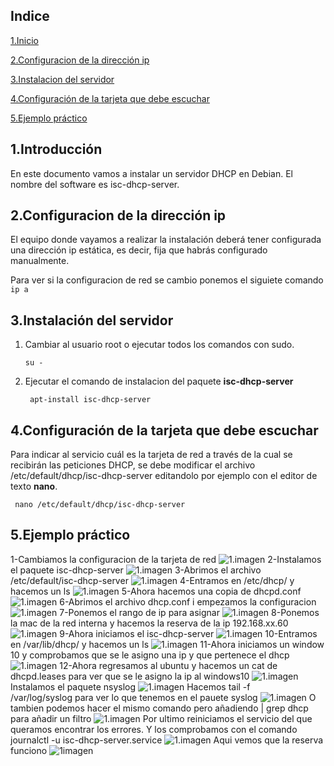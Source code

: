 ## Indice
[1.Inicio](Introducción)

[2.Configuracion de la dirección ip](2.Configuraciondeladirecciónip)

[3.Instalacion del servidor](#Instalaciondelservidor)
 
[4.Configuración de la tarjeta que debe escuchar](Introduccion)

[5.Ejemplo práctico](Ejemplopráctico)
## 1.Introducción
En este documento vamos a instalar un servidor DHCP en Debian. El nombre del software es isc-dhcp-server.
## 2.Configuracion de la dirección ip
El equipo donde vayamos a realizar la instalación deberá tener configurada una dirección ip estática, es decir, fija que habrás configurado manualmente.

Para ver si la configuracion de red se cambio ponemos el siguiete comando
`` ip a``
## 3.Instalación del servidor
1. Cambiar al usuario root o ejecutar todos los comandos con sudo.

    ``` su - ```

2. Ejecutar el comando de instalacion del paquete **isc-dhcp-server**

    ``` apt-install isc-dhcp-server```

## 4.Configuración de la tarjeta que debe escuchar
Para indicar al servicio cuál es la tarjeta de red a través de la cual se recibirán las peticiones DHCP, se debe modificar el archivo /etc/default/dhcp/isc-dhcp-server
editandolo por ejemplo con el editor de texto **nano**.

``` nano /etc/default/dhcp/isc-dhcp-server```
## 5.Ejemplo práctico 
1-Cambiamos la configuracion de la tarjeta de red
![1.imagen](img/1.PNG)
2-Instalamos el paquete isc-dhcp-server
![1.imagen](img/2.PNG)
3-Abrimos el archivo /etc/default/isc-dhcp-server
![1.imagen](img/3.PNG)
4-Entramos en /etc/dhcp/ y hacemos un ls
![1.imagen](img/4.PNG)
5-Ahora hacemos una copia de dhcpd.conf
![1.imagen](img/5.PNG)
6-Abrimos el archivo dhcp.conf i empezamos la configuracion
![1.imagen](img/6.PNG)
7-Ponemos el rango de ip para asignar
![1.imagen](img/7.PNG)
8-Ponemos la mac de la red interna y hacemos la reserva de la ip 192.168.xx.60
![1.imagen](img/Captura2.PNG)
9-Ahora iniciamos el isc-dhcp-server
![1.imagen](img/9.PNG)
10-Entramos en /var/lib/dhcp/ y hacemos un ls
![1.imagen](img/10.PNG)
11-Ahora iniciamos un window 10 y comprobamos que se le asigno una ip y que pertenece el dhcp
![1.imagen](img/11.PNG)
12-Ahora regresamos al ubuntu y hacemos un cat de dhcpd.leases para ver que se le asigno la ip al windows10
![1.imagen](img/12.PNG)
Instalamos el paquete nsyslog
![1.imagen](img/Captura.PNG)
Hacemos tail -f /var/log/syslog para ver lo que tenemos en el pauete syslog
![1.imagen](img/Captura1.PNG)
O tambien podemos hacer el mismo comando pero añadiendo | grep dhcp para añadir un filtro
![1.imagen](img/perro.PNG)
Por ultimo reiniciamos el servicio del que queramos encontrar los errores. Y los comprobamos con el comando journalctl -u isc-dhcp-server.service 
![1.imagen](img/hugo.PNG)
Aqui vemos que la reserva funciono
![1imagen](img/2captura.PNG)